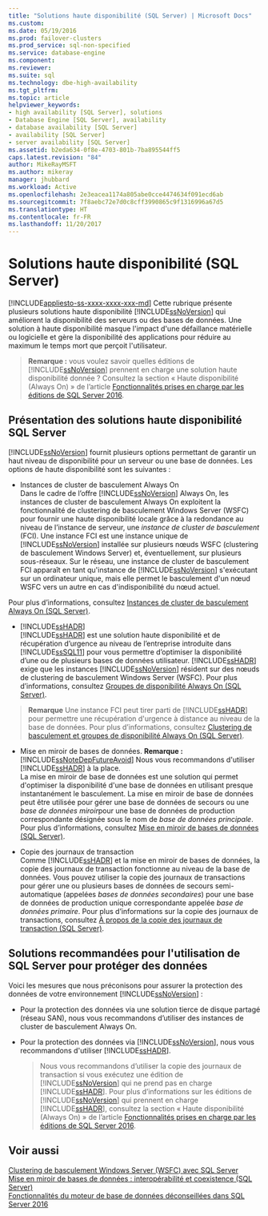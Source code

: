 ```yaml
---
title: "Solutions haute disponibilité (SQL Server) | Microsoft Docs"
ms.custom: 
ms.date: 05/19/2016
ms.prod: failover-clusters
ms.prod_service: sql-non-specified
ms.service: database-engine
ms.component: 
ms.reviewer: 
ms.suite: sql
ms.technology: dbe-high-availability
ms.tgt_pltfrm: 
ms.topic: article
helpviewer_keywords:
- high availability [SQL Server], solutions
- Database Engine [SQL Server], availability
- database availability [SQL Server]
- availability [SQL Server]
- server availability [SQL Server]
ms.assetid: b2eda634-0f8e-4703-801b-7ba895544ff5
caps.latest.revision: "84"
author: MikeRayMSFT
ms.author: mikeray
manager: jhubbard
ms.workload: Active
ms.openlocfilehash: 2e3eacea1174a805abe0cce4474634f091ecd6ab
ms.sourcegitcommit: 7f8aebc72e7d0c8cff3990865c9f1316996a67d5
ms.translationtype: HT
ms.contentlocale: fr-FR
ms.lasthandoff: 11/20/2017
---
```

# <a name="high-availability-solutions-sql-server"></a>Solutions haute disponibilité (SQL Server)
[!INCLUDE[appliesto-ss-xxxx-xxxx-xxx-md](../../includes/appliesto-ss-xxxx-xxxx-xxx-md.md)] Cette rubrique présente plusieurs solutions haute disponibilité [!INCLUDE[ssNoVersion](../../includes/ssnoversion-md.md)] qui améliorent la disponibilité des serveurs ou des bases de données. Une solution à haute disponibilité masque l'impact d'une défaillance matérielle ou logicielle et gère la disponibilité des applications pour réduire au maximum le temps mort que perçoit l'utilisateur.    
    
   
>  **Remarque :** vous voulez savoir quelles éditions de [!INCLUDE[ssNoVersion](../../includes/ssnoversion-md.md)] prennent en charge une solution haute disponibilité donnée ? Consultez la section « Haute disponibilité (Always On) » de l’article [Fonctionnalités prises en charge par les éditions de SQL Server 2016](~/sql-server/editions-and-supported-features-for-sql-server-2016.md).    
     
    
##  <a name="TermsAndDefinitions"></a> Présentation des solutions haute disponibilité SQL Server    
 [!INCLUDE[ssNoVersion](../../includes/ssnoversion-md.md)] fournit plusieurs options permettant de garantir un haut niveau de disponibilité pour un serveur ou une base de données. Les options de haute disponibilité sont les suivantes :    
    
*  Instances de cluster de basculement Always On    
 Dans le cadre de l’offre [!INCLUDE[ssNoVersion](../../includes/ssnoversion-md.md)] Always On, les instances de cluster de basculement Always On exploitent la fonctionnalité de clustering de basculement Windows Server (WSFC) pour fournir une haute disponibilité locale grâce à la redondance au niveau de l’instance de serveur, une *instance de cluster de basculement* (FCI). Une instance FCI est une instance unique de [!INCLUDE[ssNoVersion](../../includes/ssnoversion-md.md)] installée sur plusieurs nœuds WSFC (clustering de basculement Windows Server) et, éventuellement, sur plusieurs sous-réseaux. Sur le réseau, une instance de cluster de basculement FCI apparaît en tant qu'instance de [!INCLUDE[ssNoVersion](../../includes/ssnoversion-md.md)] s'exécutant sur un ordinateur unique, mais elle permet le basculement d'un nœud WSFC vers un autre en cas d'indisponibilité du nœud actuel.    
    
 Pour plus d’informations, consultez [Instances de cluster de basculement Always On &#40;SQL Server&#41;](../../sql-server/failover-clusters/windows/always-on-failover-cluster-instances-sql-server.md).    
    
*  [!INCLUDE[ssHADR](../../includes/sshadr-md.md)]    
 [!INCLUDE[ssHADR](../../includes/sshadr-md.md)] est une solution haute disponibilité et de récupération d’urgence au niveau de l’entreprise introduite dans [!INCLUDE[ssSQL11](../../includes/sssql11-md.md)] pour vous permettre d’optimiser la disponibilité d’une ou de plusieurs bases de données utilisateur. [!INCLUDE[ssHADR](../../includes/sshadr-md.md)] exige que les instances [!INCLUDE[ssNoVersion](../../includes/ssnoversion-md.md)] résident sur des nœuds de clustering de basculement Windows Server (WSFC). Pour plus d’informations, consultez [Groupes de disponibilité Always On &#40;SQL Server&#41;](../../database-engine/availability-groups/windows/always-on-availability-groups-sql-server.md).    
    
  
>  **Remarque** Une instance FCI peut tirer parti de [!INCLUDE[ssHADR](../../includes/sshadr-md.md)] pour permettre une récupération d'urgence à distance au niveau de la base de données. Pour plus d’informations, consultez [Clustering de basculement et groupes de disponibilité Always On &#40;SQL Server&#41;](../../database-engine/availability-groups/windows/failover-clustering-and-always-on-availability-groups-sql-server.md).    
    
*  Mise en miroir de bases de données. **Remarque :** [!INCLUDE[ssNoteDepFutureAvoid](../../includes/ssnotedepfutureavoid-md.md)] Nous vous recommandons d'utiliser [!INCLUDE[ssHADR](../../includes/sshadr-md.md)] à la place.     
La mise en miroir de base de données est une solution qui permet d'optimiser la disponibilité d'une base de données en utilisant presque instantanément le basculement. La mise en miroir de base de données peut être utilisée pour gérer une base de données de secours ou une *base de données miroir*pour une base de données de production correspondante désignée sous le nom de *base de données principale*. Pour plus d’informations, consultez [Mise en miroir de bases de données &#40;SQL Server&#41;](../../database-engine/database-mirroring/database-mirroring-sql-server.md).    
    
*  Copie des journaux de transaction    
 Comme [!INCLUDE[ssHADR](../../includes/sshadr-md.md)] et la mise en miroir de bases de données, la copie des journaux de transaction fonctionne au niveau de la base de données. Vous pouvez utiliser la copie des journaux de transactions pour gérer une ou plusieurs bases de données de secours semi-automatique (appelées *bases de données secondaires*) pour une base de données de production unique correspondante appelée *base de données primaire*. Pour plus d’informations sur la copie des journaux de transactions, consultez [À propos de la copie des journaux de transaction &#40;SQL Server&#41;](../../database-engine/log-shipping/about-log-shipping-sql-server.md).    
    
##  <a name="RecommendedSolutions"></a> Solutions recommandées pour l'utilisation de SQL Server pour protéger des données    
 Voici les mesures que nous préconisons pour assurer la protection des données de votre environnement [!INCLUDE[ssNoVersion](../../includes/ssnoversion-md.md)] :    
    
-   Pour la protection des données via une solution tierce de disque partagé (réseau SAN), nous vous recommandons d’utiliser des instances de cluster de basculement Always On.    
    
-   Pour la protection des données via [!INCLUDE[ssNoVersion](../../includes/ssnoversion-md.md)], nous vous recommandons d'utiliser [!INCLUDE[ssHADR](../../includes/sshadr-md.md)].    
    
       >  Nous vous recommandons d’utiliser la copie des journaux de transaction si vous exécutez une édition de [!INCLUDE[ssNoVersion](../../includes/ssnoversion-md.md)] qui ne prend pas en charge [!INCLUDE[ssHADR](../../includes/sshadr-md.md)]. Pour plus d’informations sur les éditions de [!INCLUDE[ssNoVersion](../../includes/ssnoversion-md.md)] qui prennent en charge [!INCLUDE[ssHADR](../../includes/sshadr-md.md)], consultez la section « Haute disponibilité (Always On) » de l’article [Fonctionnalités prises en charge par les éditions de SQL Server 2016](~/sql-server/editions-and-supported-features-for-sql-server-2016.md).    
    
## <a name="see-also"></a>Voir aussi    
 [Clustering de basculement Windows Server &#40;WSFC&#41; avec SQL Server](../../sql-server/failover-clusters/windows/windows-server-failover-clustering-wsfc-with-sql-server.md)     
 [Mise en miroir de bases de données : interopérabilité et coexistence &#40;SQL Server&#41;](../../database-engine/database-mirroring/database-mirroring-interoperability-and-coexistence-sql-server.md)     
 [Fonctionnalités du moteur de base de données déconseillées dans SQL Server 2016](../../database-engine/deprecated-database-engine-features-in-sql-server-2016.md)    
    
  

